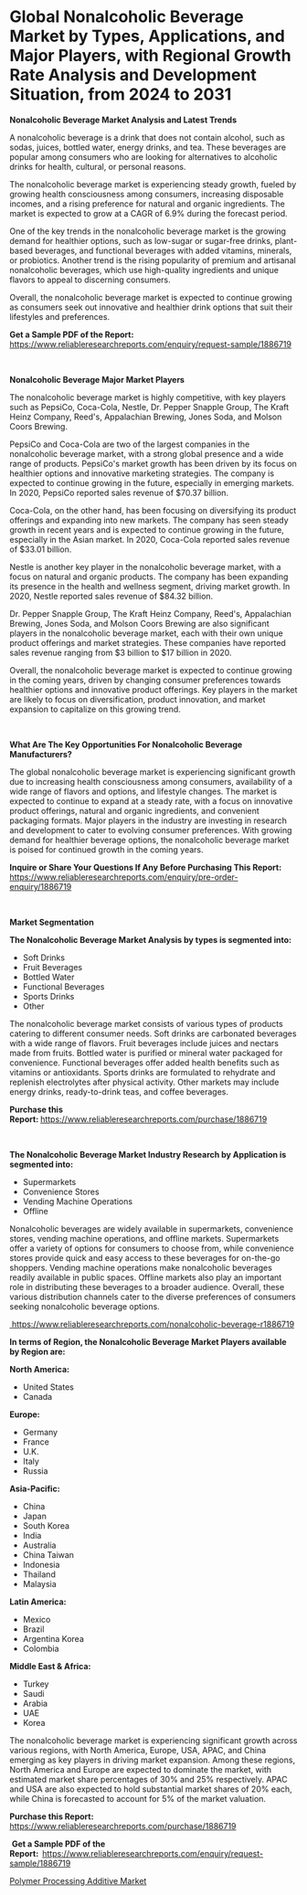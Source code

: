 <p><h1>Global Nonalcoholic Beverage Market by Types, Applications, and Major Players, with Regional Growth Rate Analysis and Development Situation, from 2024 to 2031</h1></p><p><strong>Nonalcoholic Beverage Market Analysis and Latest Trends</strong></p>
<p><p>A nonalcoholic beverage is a drink that does not contain alcohol, such as sodas, juices, bottled water, energy drinks, and tea. These beverages are popular among consumers who are looking for alternatives to alcoholic drinks for health, cultural, or personal reasons.</p><p>The nonalcoholic beverage market is experiencing steady growth, fueled by growing health consciousness among consumers, increasing disposable incomes, and a rising preference for natural and organic ingredients. The market is expected to grow at a CAGR of 6.9% during the forecast period.</p><p>One of the key trends in the nonalcoholic beverage market is the growing demand for healthier options, such as low-sugar or sugar-free drinks, plant-based beverages, and functional beverages with added vitamins, minerals, or probiotics. Another trend is the rising popularity of premium and artisanal nonalcoholic beverages, which use high-quality ingredients and unique flavors to appeal to discerning consumers.</p><p>Overall, the nonalcoholic beverage market is expected to continue growing as consumers seek out innovative and healthier drink options that suit their lifestyles and preferences.</p></p>
<p><strong>Get a Sample PDF of the Report:&nbsp;</strong> <a href="https://www.reliableresearchreports.com/enquiry/request-sample/1886719">https://www.reliableresearchreports.com/enquiry/request-sample/1886719</a></p>
<p>&nbsp;</p>
<p><strong>Nonalcoholic Beverage Major Market Players</strong></p>
<p><p>The nonalcoholic beverage market is highly competitive, with key players such as PepsiCo, Coca-Cola, Nestle, Dr. Pepper Snapple Group, The Kraft Heinz Company, Reed's, Appalachian Brewing, Jones Soda, and Molson Coors Brewing. </p><p>PepsiCo and Coca-Cola are two of the largest companies in the nonalcoholic beverage market, with a strong global presence and a wide range of products. PepsiCo's market growth has been driven by its focus on healthier options and innovative marketing strategies. The company is expected to continue growing in the future, especially in emerging markets. In 2020, PepsiCo reported sales revenue of $70.37 billion.</p><p>Coca-Cola, on the other hand, has been focusing on diversifying its product offerings and expanding into new markets. The company has seen steady growth in recent years and is expected to continue growing in the future, especially in the Asian market. In 2020, Coca-Cola reported sales revenue of $33.01 billion.</p><p>Nestle is another key player in the nonalcoholic beverage market, with a focus on natural and organic products. The company has been expanding its presence in the health and wellness segment, driving market growth. In 2020, Nestle reported sales revenue of $84.32 billion.</p><p>Dr. Pepper Snapple Group, The Kraft Heinz Company, Reed's, Appalachian Brewing, Jones Soda, and Molson Coors Brewing are also significant players in the nonalcoholic beverage market, each with their own unique product offerings and market strategies. These companies have reported sales revenue ranging from $3 billion to $17 billion in 2020. </p><p>Overall, the nonalcoholic beverage market is expected to continue growing in the coming years, driven by changing consumer preferences towards healthier options and innovative product offerings. Key players in the market are likely to focus on diversification, product innovation, and market expansion to capitalize on this growing trend.</p></p>
<p>&nbsp;</p>
<p><strong>What Are The Key Opportunities For Nonalcoholic Beverage Manufacturers?</strong></p>
<p><p>The global nonalcoholic beverage market is experiencing significant growth due to increasing health consciousness among consumers, availability of a wide range of flavors and options, and lifestyle changes. The market is expected to continue to expand at a steady rate, with a focus on innovative product offerings, natural and organic ingredients, and convenient packaging formats. Major players in the industry are investing in research and development to cater to evolving consumer preferences. With growing demand for healthier beverage options, the nonalcoholic beverage market is poised for continued growth in the coming years.</p></p>
<p><strong>Inquire or Share Your Questions If Any Before Purchasing This Report:</strong> <a href="https://www.reliableresearchreports.com/enquiry/pre-order-enquiry/1886719">https://www.reliableresearchreports.com/enquiry/pre-order-enquiry/1886719</a></p>
<p>&nbsp;</p>
<p><strong>Market Segmentation</strong></p>
<p><strong>The Nonalcoholic Beverage Market Analysis by types is segmented into:</strong></p>
<p><ul><li>Soft Drinks</li><li>Fruit Beverages</li><li>Bottled Water</li><li>Functional Beverages</li><li>Sports Drinks</li><li>Other</li></ul></p>
<p><p>The nonalcoholic beverage market consists of various types of products catering to different consumer needs. Soft drinks are carbonated beverages with a wide range of flavors. Fruit beverages include juices and nectars made from fruits. Bottled water is purified or mineral water packaged for convenience. Functional beverages offer added health benefits such as vitamins or antioxidants. Sports drinks are formulated to rehydrate and replenish electrolytes after physical activity. Other markets may include energy drinks, ready-to-drink teas, and coffee beverages.</p></p>
<p><strong>Purchase this Report:&nbsp;</strong><a href="https://www.reliableresearchreports.com/purchase/1886719">https://www.reliableresearchreports.com/purchase/1886719</a></p>
<p>&nbsp;</p>
<p><strong>The Nonalcoholic Beverage Market Industry Research by Application is segmented into:</strong></p>
<p><ul><li>Supermarkets</li><li>Convenience Stores</li><li>Vending Machine Operations</li><li>Offline</li></ul></p>
<p><p>Nonalcoholic beverages are widely available in supermarkets, convenience stores, vending machine operations, and offline markets. Supermarkets offer a variety of options for consumers to choose from, while convenience stores provide quick and easy access to these beverages for on-the-go shoppers. Vending machine operations make nonalcoholic beverages readily available in public spaces. Offline markets also play an important role in distributing these beverages to a broader audience. Overall, these various distribution channels cater to the diverse preferences of consumers seeking nonalcoholic beverage options.</p></p>
<p><a href="https://www.reliableresearchreports.com/nonalcoholic-beverage-r1886719">&nbsp;https://www.reliableresearchreports.com/nonalcoholic-beverage-r1886719</a></p>
<p><strong>In terms of Region, the Nonalcoholic Beverage Market Players available by Region are:</strong></p>
<p>
    <p> <strong> North America: </strong>
        <ul>
            <li>United States</li>
            <li>Canada</li>
        </ul>
        </p> 
    <p> <strong> Europe: </strong>
        <ul>
            <li>Germany</li>
            <li>France</li>
            <li>U.K.</li>
            <li>Italy</li>
            <li>Russia</li>
        </ul>
        </p> 
    <p> <strong> Asia-Pacific: </strong>
        <ul>
            <li>China</li>
            <li>Japan</li>
            <li>South Korea</li>
            <li>India</li>
            <li>Australia</li>
            <li>China Taiwan</li>
            <li>Indonesia</li>
            <li>Thailand</li>
            <li>Malaysia</li>
        </ul>
        </p> 
    <p> <strong> Latin America: </strong>
        <ul>
            <li>Mexico</li>
            <li>Brazil</li>
            <li>Argentina Korea</li>
            <li>Colombia</li>
        </ul>
        </p> 
    <p> <strong> Middle East & Africa: </strong>
        <ul>
            <li>Turkey</li>
            <li>Saudi</li>
            <li>Arabia</li>
            <li>UAE</li>
            <li>Korea</li>
        </ul>
    </p>
    </p>
<p><p>The nonalcoholic beverage market is experiencing significant growth across various regions, with North America, Europe, USA, APAC, and China emerging as key players in driving market expansion. Among these regions, North America and Europe are expected to dominate the market, with estimated market share percentages of 30% and 25% respectively. APAC and USA are also expected to hold substantial market shares of 20% each, while China is forecasted to account for 5% of the market valuation.</p></p>
<p><strong>Purchase this Report: </strong><a href="https://www.reliableresearchreports.com/purchase/1886719">https://www.reliableresearchreports.com/purchase/1886719</a></p>
<p>&nbsp;<strong>Get a Sample PDF of the Report:&nbsp;&nbsp;</strong><a href="https://www.reliableresearchreports.com/enquiry/request-sample/1886719">https://www.reliableresearchreports.com/enquiry/request-sample/1886719</a></p>
<p><strong></strong></p>
<p><p><a href="https://boundless-drawbridge-702.notion.site/Polymer-Processing-Additive-Market-Growth-Market-Trends-COVID-19-Impact-and-Forecasts-for-period--0caccf077bb54d7a81b0d48c9ec2816d">Polymer Processing Additive Market</a></p></p>